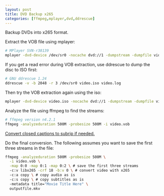 ```yaml
---
layout: post
title: DVD Backup x265 
categories: [ffmpeg,mplayer,dvd,ddrescue]
---
```


Backup DVDs into x265 format.

Extract the VOB file using mplayer:

```bash
# MPlayer SVN-r38139
mplayer -dvd-device /dev/sr0 -nocache dvd://1 -dumpstream -dumpfile video.vob
```

If you get a read error during VOB extraction, use ddrescue to dump the disc to ISO first:

```bash
# GNU ddrescue 1.24
ddrescue -v -b 2048 -r 3 /dev/sr0 video.iso video.log
```

Then try the VOB extraction again using the iso:

```bash
mplayer -dvd-device video.iso -nocache dvd://1 -dumpstream -dumpfile video.vob
```

Analyze the file using ffmpeg to find the streams:

```bash
# ffmpeg version n4.2.1
ffmpeg -analyzeduration 500M -probesize 500M -i video.vob
```

[Convert closed captions to subrip if needed.](/2020/01/11/ffmpeg-convert-closed-captions/)

Do the final conversion. The following assumes you want to save the first three streams in the file:

```bash
ffmpeg -analyzeduration 500M -probesize 500M \
  -i video.vob \
  -map 0:0 -map 0:1 -map 0:2 \ # save the first three streams
  -c:v libx265 -crf 18 -b:v 0 \ # convert video with x265
  -c:a copy \ # copy audio as is
  -c:s copy \ # copy subtitles as is
  -metadata title="Movie Title Here" \
  outputfile.mkv
```
